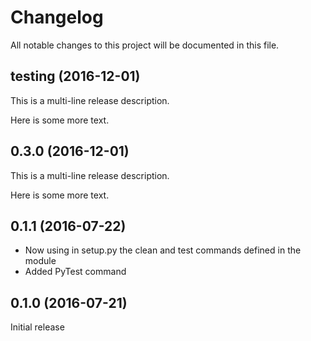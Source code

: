 # Changelog

All notable changes to this project will be documented in this file.

testing (2016-12-01)
--------------------
This is a multi-line release description.

Here is some more text.

0.3.0 (2016-12-01)
------------------
This is a multi-line release description.

Here is some more text.

0.1.1 (2016-07-22)
------------------
- Now using in setup.py the clean and test commands defined in the module
- Added PyTest command

0.1.0 (2016-07-21)
------------------
Initial release